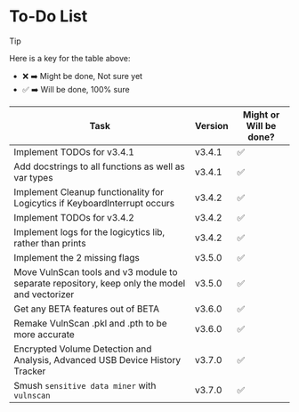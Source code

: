 # To-Do List

> [!TIP]
> Here is a key for the table above:
> - ❌ ➡️ Might be done, Not sure yet
> - ✅ ➡️ Will be done, 100% sure

| Task                                                                                         | Version | Might or Will be done? |
|----------------------------------------------------------------------------------------------|---------|------------------------|
| Implement TODOs for v3.4.1                                                                   | v3.4.1  | ✅                      |
| Add docstrings to all functions as well as var types                                         | v3.4.1  | ✅                      |
| Implement Cleanup functionality for Logicytics if KeyboardInterrupt occurs                   | v3.4.2  | ✅                      |
| Implement TODOs for v3.4.2                                                                   | v3.4.2  | ✅                      |
| Implement logs for the logicytics lib, rather than prints                                    | v3.4.2  | ✅                      |
| Implement the 2 missing flags                                                                | v3.5.0  | ✅                      |
| Move VulnScan tools and v3 module to separate repository, keep only the model and vectorizer | v3.5.0  | ✅                      |
| Get any BETA features out of BETA                                                            | v3.6.0  | ✅                      |
| Remake VulnScan .pkl and .pth to be more accurate                                            | v3.6.0  | ✅                      |
| Encrypted Volume Detection and Analysis, Advanced USB Device History Tracker                 | v3.7.0  | ✅                      |
| Smush `sensitive data miner` with `vulnscan`                                                 | v3.7.0  | ✅                      |
